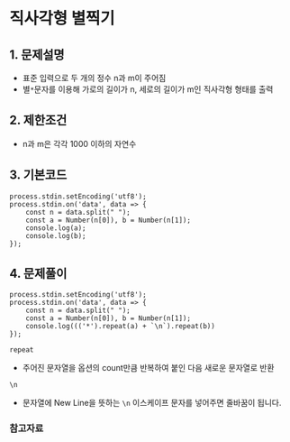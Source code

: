 # 직사각형 별찍기

## 1. 문제설명
 + 표준 입력으로 두 개의 정수 n과 m이 주어짐
 + 별```*```문자를 이용해 가로의 길이가 n, 세로의 길이가 m인 직사각형 형태를 출력
  
## 2. 제한조건
 + n과 m은 각각 1000 이하의 자연수
  
## 3. 기본코드
```
process.stdin.setEncoding('utf8');
process.stdin.on('data', data => {
    const n = data.split(" ");
    const a = Number(n[0]), b = Number(n[1]);
    console.log(a);
    console.log(b);
});
```

## 4. 문제풀이
```
process.stdin.setEncoding('utf8');
process.stdin.on('data', data => {
    const n = data.split(" ");
    const a = Number(n[0]), b = Number(n[1]);
    console.log((('*').repeat(a) + `\n`).repeat(b))
});
```

```repeat```
- 주어진 문자열을 옵션의 count만큼 반복하여 붙인 다음 새로운 문자열로 반환
 
 
```\n```
- 문자열에  New Line을 뜻하는 ```\n``` 이스케이프 문자를 넣어주면 줄바꿈이 됩니다.

 
### 참고자료
